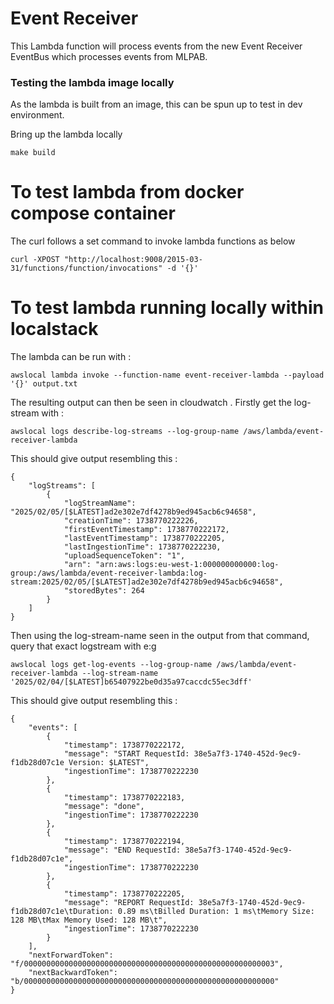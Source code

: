# Event Receiver

This Lambda function will process events from the new Event Receiver EventBus which processes events from MLPAB.

### Testing the lambda image locally

As the lambda is built from an image, this can be spun up to test in dev environment.

Bring up the lambda locally

```
make build
```

# To test lambda from docker compose container
The curl follows a set command to invoke lambda functions as below

```
curl -XPOST "http://localhost:9008/2015-03-31/functions/function/invocations" -d '{}'
```

# To test lambda running locally within localstack

The lambda can be run with :
```
awslocal lambda invoke --function-name event-receiver-lambda --payload '{}' output.txt
```

The resulting output can then be seen in cloudwatch .
Firstly get the log-stream with :

```
awslocal logs describe-log-streams --log-group-name /aws/lambda/event-receiver-lambda
```

This should give output resembling this :

```
{
    "logStreams": [
        {
            "logStreamName": "2025/02/05/[$LATEST]ad2e302e7df4278b9ed945acb6c94658",
            "creationTime": 1738770222226,
            "firstEventTimestamp": 1738770222172,
            "lastEventTimestamp": 1738770222205,
            "lastIngestionTime": 1738770222230,
            "uploadSequenceToken": "1",
            "arn": "arn:aws:logs:eu-west-1:000000000000:log-group:/aws/lambda/event-receiver-lambda:log-stream:2025/02/05/[$LATEST]ad2e302e7df4278b9ed945acb6c94658",
            "storedBytes": 264
        }
    ]
}
```

Then using the log-stream-name seen in the output from that command, query that exact logstream with e:g

```
awslocal logs get-log-events --log-group-name /aws/lambda/event-receiver-lambda --log-stream-name '2025/02/04/[$LATEST]b65407922be0d35a97caccdc55ec3dff'
```

This should give output resembling this :

```
{
    "events": [
        {
            "timestamp": 1738770222172,
            "message": "START RequestId: 38e5a7f3-1740-452d-9ec9-f1db28d07c1e Version: $LATEST",
            "ingestionTime": 1738770222230
        },
        {
            "timestamp": 1738770222183,
            "message": "done",
            "ingestionTime": 1738770222230
        },
        {
            "timestamp": 1738770222194,
            "message": "END RequestId: 38e5a7f3-1740-452d-9ec9-f1db28d07c1e",
            "ingestionTime": 1738770222230
        },
        {
            "timestamp": 1738770222205,
            "message": "REPORT RequestId: 38e5a7f3-1740-452d-9ec9-f1db28d07c1e\tDuration: 0.89 ms\tBilled Duration: 1 ms\tMemory Size: 128 MB\tMax Memory Used: 128 MB\t",
            "ingestionTime": 1738770222230
        }
    ],
    "nextForwardToken": "f/00000000000000000000000000000000000000000000000000000003",
    "nextBackwardToken": "b/00000000000000000000000000000000000000000000000000000000"
}
```

